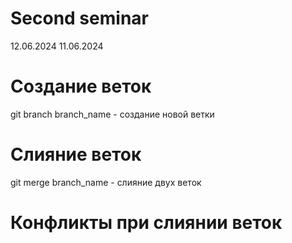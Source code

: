 # Second seminar
12.06.2024
11.06.2024
# Создание веток
git branch branch_name - создание новой ветки
# Слияние веток
git merge branch_name - слияние двух веток
# Конфликты при слиянии веток